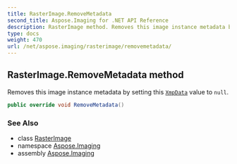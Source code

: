 ```yaml
---
title: RasterImage.RemoveMetadata
second_title: Aspose.Imaging for .NET API Reference
description: RasterImage method. Removes this image instance metadata by setting this XmpData value to null
type: docs
weight: 470
url: /net/aspose.imaging/rasterimage/removemetadata/
---
```

## RasterImage.RemoveMetadata method

Removes this image instance metadata by setting this [`XmpData`](../../../aspose.imaging.xmp/ihasxmpdata/xmpdata/) value to `null`.

```csharp
public override void RemoveMetadata()
```

### See Also

* class [RasterImage](../)
* namespace [Aspose.Imaging](../../rasterimage/)
* assembly [Aspose.Imaging](../../../)


